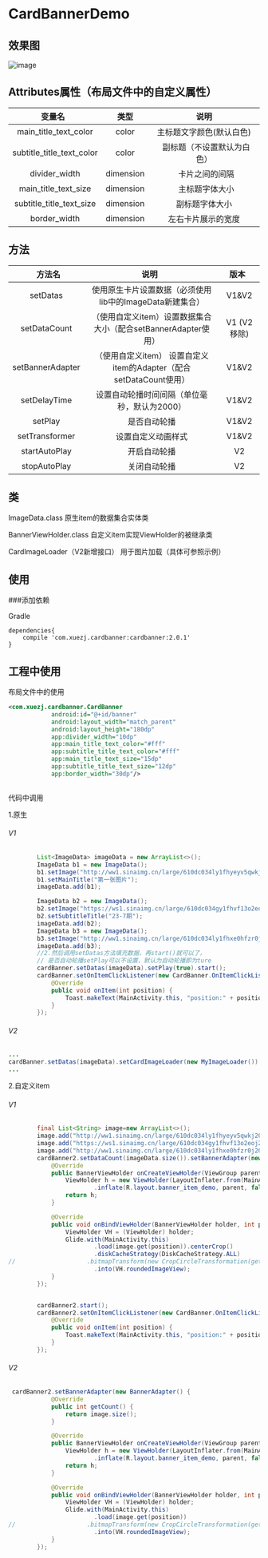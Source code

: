 # CardBannerDemo
## 效果图
![image](https://github.com/xuezj/CardBannerDemo/blob/master/demo.gif)

## Attributes属性（布局文件中的自定义属性）

|     变量名    |  类型  |  说明   |
| :-------------: |:-------------:| :-----:|
| main_title_text_color | color | 主标题文字颜色(默认白色) |
| subtitle_title_text_color | color  |   副标题（不设置默认为白色） |
| divider_width | dimension |    卡片之间的间隔 |
| main_title_text_size | dimension |    主标题字体大小 |
| subtitle_title_text_size | dimension |  副标题字体大小 |
| border_width | dimension |  左右卡片展示的宽度 |


## 方法
|     方法名    |  说明   |  版本   |
| :-------------:| :-----:| :-----:|
| setDatas | 使用原生卡片设置数据（必须使用lib中的ImageData新建集合） | V1&V2 |
| setDataCount | （使用自定义item）设置数据集合大小（配合setBannerAdapter使用） | V1 (V2 移除) |
| setBannerAdapter | （使用自定义item）  设置自定义item的Adapter（配合setDataCount使用） | V1&V2 |
| setDelayTime | 设置自动轮播时间间隔（单位毫秒，默认为2000） | V1&V2 |
| setPlay | 是否自动轮播 | V1&V2 |
| setTransformer | 设置自定义动画样式 | V1&V2 |
| startAutoPlay | 开启自动轮播 | V2 |
| stopAutoPlay | 关闭自动轮播 | V2 |

## 类
ImageData.class
原生item的数据集合实体类

BannerViewHolder.class
自定义item实现ViewHolder的被继承类

CardImageLoader（V2新增接口）
用于图片加载（具体可参照示例）
## 使用
###添加依赖

Gradle
```
dependencies{
    compile 'com.xuezj.cardbanner:cardbanner:2.0.1'
}
```
## 工程中使用

布局文件中的使用
```xml
<com.xuezj.cardbanner.CardBanner
            android:id="@+id/banner"
            android:layout_width="match_parent"
            android:layout_height="180dp"
            app:divider_width="10dp"
            app:main_title_text_color="#fff"
            app:subtitle_title_text_color="#fff"
            app:main_title_text_size="15dp"
            app:subtitle_title_text_size="12dp"
            app:border_width="30dp"/>
 
```
代码中调用

1.原生
###### V1
```Java
        List<ImageData> imageData = new ArrayList<>();
        ImageData b1 = new ImageData();
        b1.setImage("http://ww1.sinaimg.cn/large/610dc034ly1fhyeyv5qwkj20u00u0q56.jpg");
        b1.setMainTitle("第一张图片");
        imageData.add(b1);

        ImageData b2 = new ImageData();
        b2.setImage("https://ws1.sinaimg.cn/large/610dc034gy1fhvf13o2eoj20u011hjx6.jpg");
        b2.setSubtitleTitle("23-7期");
        imageData.add(b2);
        ImageData b3 = new ImageData();
        b3.setImage("http://ww1.sinaimg.cn/large/610dc034ly1fhxe0hfzr0j20u011in1q.jpg");
        imageData.add(b3);
        //2.然后调用setDatas方法填充数据，再start()就可以了，
        // 是否自动轮播setPlay可以不设置，默认为自动轮播即为ture
        cardBanner.setDatas(imageData).setPlay(true).start();
        cardBanner.setOnItemClickListener(new CardBanner.OnItemClickListener() {
            @Override
            public void onItem(int position) {
                Toast.makeText(MainActivity.this, "position:" + position, Toast.LENGTH_SHORT).show();
            }
        });
```
###### V2
```Java
...
cardBanner.setDatas(imageData).setCardImageLoader(new MyImageLoader()).setPlay(true).start();
...
```
2.自定义item
###### V1
```Java
        final List<String> image=new ArrayList<>();
        image.add("http://ww1.sinaimg.cn/large/610dc034ly1fhyeyv5qwkj20u00u0q56.jpg");
        image.add("https://ws1.sinaimg.cn/large/610dc034gy1fhvf13o2eoj20u011hjx6.jpg");
        image.add("http://ww1.sinaimg.cn/large/610dc034ly1fhxe0hfzr0j20u011in1q.jpg");
        cardBanner2.setDataCount(imageData.size()).setBannerAdapter(new BannerAdapter() {
            @Override
            public BannerViewHolder onCreateViewHolder(ViewGroup parent, int viewType) {
                ViewHolder h = new ViewHolder(LayoutInflater.from(MainActivity.this)
                        .inflate(R.layout.banner_item_demo, parent, false));
                return h;
            }

            @Override
            public void onBindViewHolder(BannerViewHolder holder, int position) {
                ViewHolder VH = (ViewHolder) holder;
                Glide.with(MainActivity.this)
                        .load(image.get(position)).centerCrop()
                        .diskCacheStrategy(DiskCacheStrategy.ALL)
//                    .bitmapTransform(new CropCircleTransformation(getContext()))
                        .into(VH.roundedImageView);
            }
        });


        cardBanner2.start();
        cardBanner2.setOnItemClickListener(new CardBanner.OnItemClickListener() {
            @Override
            public void onItem(int position) {
                Toast.makeText(MainActivity.this, "position:" + position, Toast.LENGTH_SHORT).show();
            }
        });

```
###### V2
```Java
 cardBanner2.setBannerAdapter(new BannerAdapter() {
            @Override
            public int getCount() {
                return image.size();
            }

            @Override
            public BannerViewHolder onCreateViewHolder(ViewGroup parent, int viewType) {
                ViewHolder h = new ViewHolder(LayoutInflater.from(MainActivity.this)
                        .inflate(R.layout.banner_item_demo, parent, false));
                return h;
            }

            @Override
            public void onBindViewHolder(BannerViewHolder holder, int position) {
                ViewHolder VH = (ViewHolder) holder;
                Glide.with(MainActivity.this)
                        .load(image.get(position))
//                    .bitmapTransform(new CropCircleTransformation(getContext()))
                        .into(VH.roundedImageView);
            }
        });
```